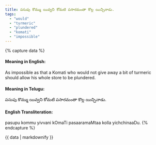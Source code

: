 ```yaml
---
title: పసుపు కొమ్ము యివ్వని కోమటి పసారమంతా కొల్ల యిచ్చినాడు.
tags:
  - "would"
  - "turmeric"
  - "plundered"
  - "komati"
  - "impossible"
---
```


{% capture data %}
#### Meaning in English:
As impossible as that a Komati who would not give away a bit of turmeric should allow his whole store to be plundered.

#### Meaning in Telugu:
పసుపు కొమ్ము యివ్వని కోమటి పసారమంతా కొల్ల యిచ్చినాడు.

#### English Transliteration:
pasupu kommu yivvani kOmaTi pasaaramaMtaa kolla yichchinaaDu.
{% endcapture %}

{{ data | markdownify }}

